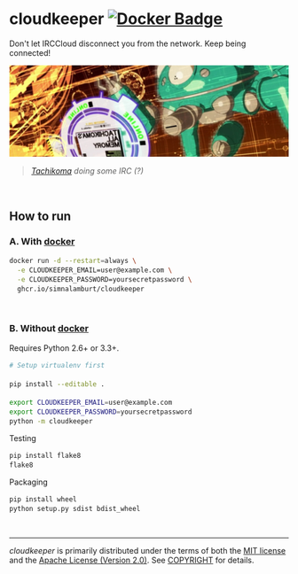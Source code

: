 cloudkeeper [![Docker Badge]][Docker Link]
===============
Don't let IRCCloud disconnect you from the network. Keep being connected!

![Tachikoma doing some IRC]

> *[Tachikoma] doing some IRC (?)*

&nbsp;

How to run
--------
### A. With [docker]
```bash
docker run -d --restart=always \
  -e CLOUDKEEPER_EMAIL=user@example.com \
  -e CLOUDKEEPER_PASSWORD=yoursecretpassword \
  ghcr.io/simnalamburt/cloudkeeper
```

&nbsp;

### B. Without [docker]
Requires Python 2.6+ or 3.3+.
```bash
# Setup virtualenv first

pip install --editable .

export CLOUDKEEPER_EMAIL=user@example.com
export CLOUDKEEPER_PASSWORD=yoursecretpassword
python -m cloudkeeper
```

Testing
```bash
pip install flake8
flake8
```

Packaging
```bash
pip install wheel
python setup.py sdist bdist_wheel
```


&nbsp;

--------
*cloudkeeper* is primarily distributed under the terms of both the [MIT
license] and the [Apache License (Version 2.0)]. See [COPYRIGHT] for details.

[Docker Badge]: https://badgen.net/badge/icon/github%20container%20registry?icon=docker&label
[Docker Link]: https://github.com/users/simnalamburt/packages/container/cloudkeeper
[Tachikoma doing some IRC]: tachikoma.jpg
[Tachikoma]: https://en.wikipedia.org/wiki/Tachikoma
[docker]: https://docker.com/
[MIT license]: LICENSE-MIT
[Apache License (Version 2.0)]: LICENSE-APACHE
[COPYRIGHT]: COPYRIGHT
